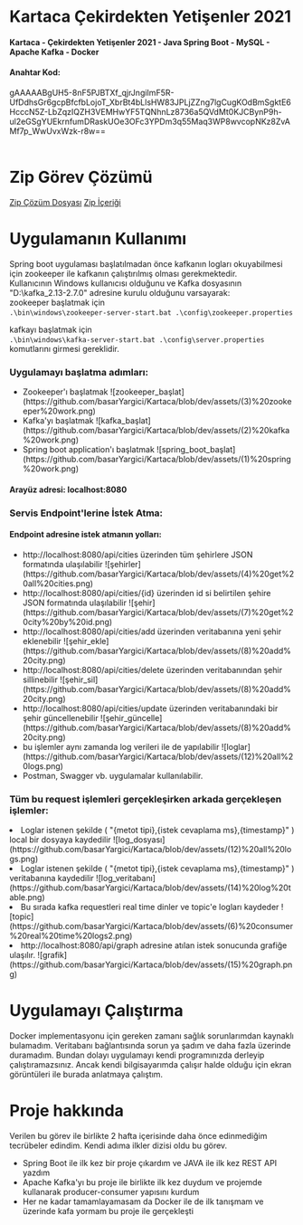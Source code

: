 # Kartaca Çekirdekten Yetişenler 2021

<h4>Kartaca - Çekirdekten Yetişenler 2021 - Java Spring Boot - MySQL - Apache Kafka - Docker</h4>
 
<h4>Anahtar Kod:</h4>
gAAAAABgUH5-8nF5PJBTXf_qjrJngiImF5R-UfDdhsGr6gcpBfcfbLojoT_XbrBt4bLlsHW83JPLjZZng7lgCugKOdBmSgktE6HcccN5Z-LbZqzIQZH3VEMHwYF5TQNhnLz8736a5QVdMt0KJCBynP9h-ul2eGSgYUEkrnfumDRaskUOe3OFc3YPDm3q55Maq3WP8wvcopNKz8ZvAMf7p_WwUvxWzk-r8w==
<br/><br/>

# Zip Görev Çözümü
[Zip Çözüm Dosyası](https://github.com/basarYargici/Kartaca/tree/dev/src/main/java/SolveZIP)
[Zip İçeriği](https://github.com/basarYargici/Kartaca/blob/dev/src/main/java/SolveZIP/ZIPContent.txt)

# Uygulamanın Kullanımı
Spring boot uygulaması başlatılmadan önce kafkanın logları okuyabilmesi için zookeeper ile kafkanın çalıştırılmış olması gerekmektedir.<br>
Kullanıcının Windows kullanıcısı olduğunu ve Kafka dosyasının "D:\kafka_2.13-2.7.0" adresine kurulu olduğunu varsayarak:<br>
zookeeper başlatmak için <br>
``.\bin\windows\zookeeper-server-start.bat .\config\zookeeper.properties``
 
kafkayı başlatmak için <br>
 ``.\bin\windows\kafka-server-start.bat .\config\server.properties``
<br>
komutlarını girmesi gereklidir.

   <h3> Uygulamayı başlatma adımları:</h3>
    <ul>
        <li> Zookeeper'ı başlatmak
            ![zookeeper_başlat](https://github.com/basarYargici/Kartaca/blob/dev/assets/(3)%20zookeeper%20work.png)</li>
        <li> Kafka'yı başlatmak
            ![kafka_başlat](https://github.com/basarYargici/Kartaca/blob/dev/assets/(2)%20kafka%20work.png)</li>
        <li> Spring boot application'ı başlatmak 
            ![spring_boot_başlat](https://github.com/basarYargici/Kartaca/blob/dev/assets/(1)%20spring%20work.png)</li>
     </ul>

<h4>Arayüz adresi: localhost:8080</h4>
<h3>Servis Endpoint'lerine İstek Atma:</h3>
  
  <h4>Endpoint adresine istek atmanın yolları:</h4>
  <ul>
   <li> http://localhost:8080/api/cities üzerinden tüm şehirlere JSON formatında ulaşılabilir 
       ![şehirler](https://github.com/basarYargici/Kartaca/blob/dev/assets/(4)%20get%20all%20cities.png)</li>
   <li> http://localhost:8080/api/cities/{id} üzerinden id si belirtilen şehire JSON formatında ulaşılabilir 
       ![şehir](https://github.com/basarYargici/Kartaca/blob/dev/assets/(7)%20get%20city%20by%20id.png)</li>
   <li> http://localhost:8080/api/cities/add üzerinden veritabanına yeni şehir eklenebilir 
       ![şehir_ekle](https://github.com/basarYargici/Kartaca/blob/dev/assets/(8)%20add%20city.png)</li>
   <li> http://localhost:8080/api/cities/delete üzerinden veritabanından şehir sillinebilir 
       ![şehir_sil](https://github.com/basarYargici/Kartaca/blob/dev/assets/(8)%20add%20city.png)</li>
   <li> http://localhost:8080/api/cities/update üzerinden veritabanındaki bir şehir güncellenebilir 
       ![şehir_güncelle](https://github.com/basarYargici/Kartaca/blob/dev/assets/(8)%20add%20city.png)</li>
   <li> bu işlemler aynı zamanda log verileri ile de yapılabilir
       ![loglar](https://github.com/basarYargici/Kartaca/blob/dev/assets/(12)%20all%20logs.png)</li>
   <li>Postman, Swagger vb. uygulamalar kullanılabilir.</li>
  </ul>

<h3> Tüm bu request işlemleri gerçekleşirken arkada gerçekleşen işlemler:</h3>
    <li>Loglar istenen şekilde ( "{metot tipi},{istek cevaplama ms},{timestamp}" ) local bir dosyaya kaydedilir
          ![log_dosyası](https://github.com/basarYargici/Kartaca/blob/dev/assets/(12)%20all%20logs.png)
    <li>Loglar istenen şekilde ( "{metot tipi},{istek cevaplama ms},{timestamp}" ) veritabanına kaydedilir
          ![log_veritabanı](https://github.com/basarYargici/Kartaca/blob/dev/assets/(14)%20log%20table.png)
    <li>Bu sırada kafka requestleri real time dinler ve topic'e logları kaydeder
          ![topic](https://github.com/basarYargici/Kartaca/blob/dev/assets/(6)%20consumer%20real%20time%20logs2.png)
    <li>http://localhost:8080/api/graph adresine atılan istek sonucunda grafiğe ulaşılır.
          ![grafik](https://github.com/basarYargici/Kartaca/blob/dev/assets/(15)%20graph.png)
          
# Uygulamayı Çalıştırma
Docker implementasyonu için gereken zamanı sağlık sorunlarımdan kaynaklı bulamadım. Veritabanı bağlantısında sorun ya
şadım ve daha fazla üzerinde duramadım. Bundan dolayı uygulamayı kendi programınızda derleyip çalıştıramazsınız. Ancak
kendi bilgisayarımda çalışır halde olduğu için ekran görüntüleri ile burada anlatmaya çalıştım.

# Proje hakkında
Verilen bu görev ile birlikte 2 hafta içerisinde daha önce edinmediğim tecrübeler edindim. Kendi adıma ilkler dizisi oldu bu görev. 
 <ul>
    <li>Spring Boot ile ilk kez bir proje çıkardım ve JAVA ile ilk kez REST API yazdım</li>
    <li>Apache Kafka'yı bu proje ile birlikte ilk kez duydum ve projemde kullanarak producer-consumer yapısını kurdum</li>
    <li>Her ne kadar tamamlayamasam da Docker ile de ilk tanışmam ve üzerinde kafa yormam bu proje ile gerçekleşti</li>
 </ul> 